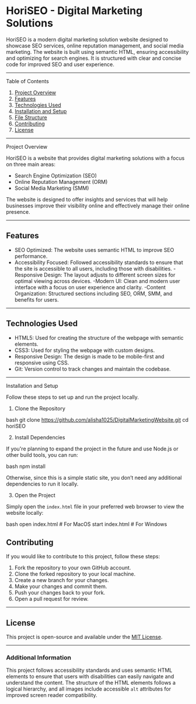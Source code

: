 
# HoriSEO - Digital Marketing Solutions

HoriSEO is a modern digital marketing solution website designed to showcase SEO services, online reputation management, and social media marketing. The website is built using semantic HTML, ensuring accessibility and optimizing for search engines. It is structured with clear and concise code for improved SEO and user experience.

---

Table of Contents
1. [Project Overview](#project-overview)
2. [Features](#features)
3. [Technologies Used](#technologies-used)
4. [Installation and Setup](#installation-and-setup)
5. [File Structure](#file-structure)
6. [Contributing](#contributing)
7. [License](#license)

---

Project Overview

HoriSEO is a website that provides digital marketing solutions with a focus on three main areas:
- Search Engine Optimization (SEO)
- Online Reputation Management (ORM)
- Social Media Marketing (SMM)

The website is designed to offer insights and services that will help businesses improve their visibility online and effectively manage their online presence.

---

## Features

- SEO Optimized: The website uses semantic HTML to improve SEO performance.
- Accessibility Focused: Followed accessibility standards to ensure that the site is accessible to all users, including those with disabilities.
-Responsive Design: The layout adjusts to different screen sizes for optimal viewing across devices.
-Modern UI: Clean and modern user interface with a focus on user experience and clarity.
-Content Organization: Structured sections including SEO, ORM, SMM, and benefits for users.

---

## Technologies Used

- HTML5: Used for creating the structure of the webpage with semantic elements.
- CSS3: Used for styling the webpage with custom designs.
- Responsive Design: The design is made to be mobile-first and responsive using CSS.
- Git: Version control to track changes and maintain the codebase.

---

Installation and Setup

Follow these steps to set up and run the project locally.

1. Clone the Repository

bash
git clone https://github.com/alisha1025/DigitalMarketingWebsite.git
cd horiSEO


2. Install Dependencies

If you're planning to expand the project in the future and use Node.js or other build tools, you can run:

bash
npm install


Otherwise, since this is a simple static site, you don’t need any additional dependencies to run it locally.

3. Open the Project

Simply open the `index.html` file in your preferred web browser to view the website locally:

bash
open index.html  # For MacOS
start index.html # For Windows


## Contributing

If you would like to contribute to this project, follow these steps:

1. Fork the repository to your own GitHub account.
2. Clone the forked repository to your local machine.
3. Create a new branch for your changes.
4. Make your changes and commit them.
5. Push your changes back to your fork.
6. Open a pull request for review.

---

## License

This project is open-source and available under the [MIT License](LICENSE).

---

### Additional Information

This project follows accessibility standards and uses semantic HTML elements to ensure that users with disabilities can easily navigate and understand the content. The structure of the HTML elements follows a logical hierarchy, and all images include accessible `alt` attributes for improved screen reader compatibility.







